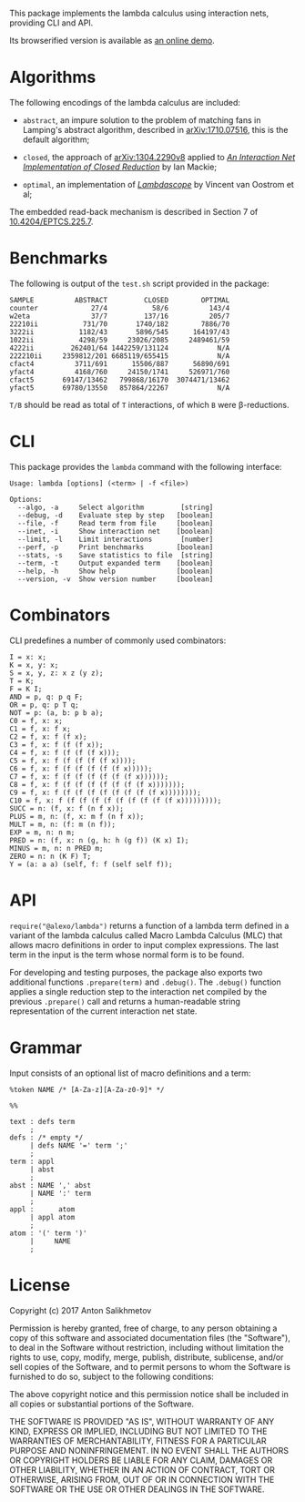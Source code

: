 This package implements the lambda calculus using
interaction nets, providing CLI and API.

Its browserified version is available as [an online demo][1].

[1]: https://codedot.github.io/lambda/

# Algorithms

The following encodings of the lambda calculus are included:

* `abstract`, an impure solution to the problem of matching fans
in Lamping's abstract algorithm, described in [arXiv:1710.07516][6],
this is the default algorithm;

* `closed`, the approach of [arXiv:1304.2290v8][2] applied to
[_An Interaction Net Implementation of Closed Reduction_][3]
by Ian Mackie;

* `optimal`, an implementation of
[_Lambdascope_][5] by Vincent van Oostrom et al;

The embedded read-back mechanism is described
in Section 7 of [10.4204/EPTCS.225.7][4].

[2]: https://arxiv.org/abs/1304.2290v8
[3]: http://dx.doi.org/10.1007/978-3-642-24452-0_3
[4]: http://dx.doi.org/10.4204/EPTCS.225.7
[5]: http://www.phil.uu.nl/~oostrom/publication/pdf/lambdascope.pdf
[6]: https://arxiv.org/abs/1710.07516

# Benchmarks

The following is output of the `test.sh` script provided in the package:

```
SAMPLE          ABSTRACT         CLOSED        OPTIMAL
counter             27/4           58/6          143/4
w2eta               37/7         137/16          205/7
22210ii           731/70       1740/182        7886/70
3222ii           1182/43       5896/545      164197/43
1022ii           4298/59     23026/2085     2489461/59
4222ii         262401/64 1442259/131124            N/A
222210ii     2359812/201 6685119/655415            N/A
cfact4          3711/691      15506/887      56890/691
yfact4          4168/760     24150/1741     526971/760
cfact5       69147/13462   799868/16170  3074471/13462
yfact5       69780/13550   857864/22267            N/A
```

`T/B` should be read as total of `T` interactions,
of which `B` were β-reductions.

# CLI

This package provides the `lambda` command with the following interface:

```
Usage: lambda [options] (<term> | -f <file>)

Options:
  --algo, -a     Select algorithm         [string]
  --debug, -d    Evaluate step by step   [boolean]
  --file, -f     Read term from file     [boolean]
  --inet, -i     Show interaction net    [boolean]
  --limit, -l    Limit interactions       [number]
  --perf, -p     Print benchmarks        [boolean]
  --stats, -s    Save statistics to file  [string]
  --term, -t     Output expanded term    [boolean]
  --help, -h     Show help               [boolean]
  --version, -v  Show version number     [boolean]

```

# Combinators

CLI predefines a number of commonly used combinators:

```
I = x: x;
K = x, y: x;
S = x, y, z: x z (y z);
T = K;
F = K I;
AND = p, q: p q F;
OR = p, q: p T q;
NOT = p: (a, b: p b a);
C0 = f, x: x;
C1 = f, x: f x;
C2 = f, x: f (f x);
C3 = f, x: f (f (f x));
C4 = f, x: f (f (f (f x)));
C5 = f, x: f (f (f (f (f x))));
C6 = f, x: f (f (f (f (f (f x)))));
C7 = f, x: f (f (f (f (f (f (f x))))));
C8 = f, x: f (f (f (f (f (f (f (f x)))))));
C9 = f, x: f (f (f (f (f (f (f (f (f x))))))));
C10 = f, x: f (f (f (f (f (f (f (f (f (f x)))))))));
SUCC = n: (f, x: f (n f x));
PLUS = m, n: (f, x: m f (n f x));
MULT = m, n: (f: m (n f));
EXP = m, n: n m;
PRED = n: (f, x: n (g, h: h (g f)) (K x) I);
MINUS = m, n: n PRED m;
ZERO = n: n (K F) T;
Y = (a: a a) (self, f: f (self self f));
```

# API

`require("@alexo/lambda")` returns a function of a lambda term defined
in a variant of the lambda calculus called Macro Lambda Calculus (MLC)
that allows macro definitions in order to input complex expressions.
The last term in the input is the term whose normal form is to be found.

For developing and testing purposes, the package also exports
two additional functions `.prepare(term)` and `.debug()`.
The `.debug()` function applies a single reduction step to
the interaction net compiled by the previous `.prepare()`
call and returns a human-readable string representation of
the current interaction net state.

# Grammar

Input consists of an optional list of macro definitions and a term:

```
%token NAME /* [A-Za-z][A-Za-z0-9]* */

%%

text : defs term
     ;
defs : /* empty */
     | defs NAME '=' term ';'
     ;
term : appl
     | abst
     ;
abst : NAME ',' abst
     | NAME ':' term
     ;
appl :      atom
     | appl atom
     ;
atom : '(' term ')'
     |     NAME
     ;
```

# License

Copyright (c) 2017 Anton Salikhmetov

Permission is hereby granted, free of charge, to any person obtaining a copy
of this software and associated documentation files (the "Software"), to deal
in the Software without restriction, including without limitation the rights
to use, copy, modify, merge, publish, distribute, sublicense, and/or sell
copies of the Software, and to permit persons to whom the Software is
furnished to do so, subject to the following conditions:

The above copyright notice and this permission notice shall be included in
all copies or substantial portions of the Software.

THE SOFTWARE IS PROVIDED "AS IS", WITHOUT WARRANTY OF ANY KIND, EXPRESS OR
IMPLIED, INCLUDING BUT NOT LIMITED TO THE WARRANTIES OF MERCHANTABILITY,
FITNESS FOR A PARTICULAR PURPOSE AND NONINFRINGEMENT.  IN NO EVENT SHALL THE
AUTHORS OR COPYRIGHT HOLDERS BE LIABLE FOR ANY CLAIM, DAMAGES OR OTHER
LIABILITY, WHETHER IN AN ACTION OF CONTRACT, TORT OR OTHERWISE, ARISING FROM,
OUT OF OR IN CONNECTION WITH THE SOFTWARE OR THE USE OR OTHER DEALINGS IN
THE SOFTWARE.
